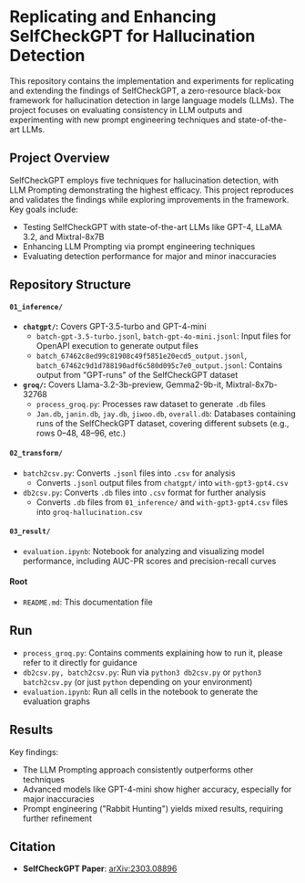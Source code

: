 # Replicating and Enhancing SelfCheckGPT for Hallucination Detection

This repository contains the implementation and experiments for replicating and extending the findings of SelfCheckGPT, a zero-resource black-box framework for hallucination detection in large language models (LLMs). The project focuses on evaluating consistency in LLM outputs and experimenting with new prompt engineering techniques and state-of-the-art LLMs.

## Project Overview

SelfCheckGPT employs five techniques for hallucination detection, with LLM Prompting demonstrating the highest efficacy. This project reproduces and validates the findings while exploring improvements in the framework. Key goals include:
- Testing SelfCheckGPT with state-of-the-art LLMs like GPT-4, LLaMA 3.2, and Mixtral-8x7B
- Enhancing LLM Prompting via prompt engineering techniques
- Evaluating detection performance for major and minor inaccuracies

## Repository Structure

#### `01_inference/`
- **`chatgpt/`:** Covers GPT-3.5-turbo and GPT-4-mini
  - `batch-gpt-3.5-turbo.jsonl`, `batch-gpt-4o-mini.jsonl`: Input files for OpenAPI execution to generate output files
  - `batch_67462c8ed99c81908c49f5851e20ecd5_output.jsonl`, `batch_67462c9d1d788190adf6c580d095c7e0_output.jsonl`: Contains output from "GPT-runs" of the SelfCheckGPT dataset 
- **`groq/`:** Covers Llama-3.2-3b-preview, Gemma2-9b-it, Mixtral-8x7b-32768
  - `process_groq.py`: Processes raw dataset to generate `.db` files
  - `Jan.db`, `janin.db`, `jay.db`, `jiwoo.db`, `overall.db`: Databases containing runs of the SelfCheckGPT dataset, covering different subsets (e.g., rows 0–48, 48–96, etc.)

#### `02_transform/`
- `batch2csv.py`: Converts `.jsonl` files into `.csv` for analysis
  - Converts `.jsonl` output files from `chatgpt/` into `with-gpt3-gpt4.csv`
- `db2csv.py`: Converts `.db` files into `.csv` format for further analysis
  - Converts `.db` files from `01_inference/` and `with-gpt3-gpt4.csv` files into `groq-hallucination.csv`

#### `03_result/`
- `evaluation.ipynb`: Notebook for analyzing and visualizing model performance, including AUC-PR scores and precision-recall curves

#### Root
- `README.md`: This documentation file

## Run

- `process_groq.py`: Contains comments explaining how to run it, please refer to it directly for guidance
- `db2csv.py, batch2csv.py`: Run via `python3 db2csv.py` or `python3 batch2csv.py` (or just `python` depending on your environment)
- `evaluation.ipynb`: Run all cells in the notebook to generate the evaluation graphs

## Results

Key findings:
- The LLM Prompting approach consistently outperforms other techniques
- Advanced models like GPT-4-mini show higher accuracy, especially for major inaccuracies
- Prompt engineering ("Rabbit Hunting") yields mixed results, requiring further refinement

## Citation
- **SelfCheckGPT Paper**: [arXiv:2303.08896](https://arxiv.org/abs/2303.08896)
